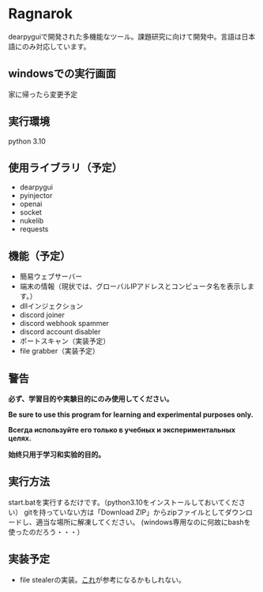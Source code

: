 # Ragnarok
dearpyguiで開発された多機能なツール。課題研究に向けて開発中。言語は日本語にのみ対応しています。

## windowsでの実行画面

家に帰ったら変更予定


## 実行環境

python 3.10

## 使用ライブラリ（予定）

 - dearpygui
 - pyinjector
 - openai
 - socket
 - nukelib
 - requests

## 機能（予定）

 - 簡易ウェブサーバー
 - 端末の情報（現状では、グローバルIPアドレスとコンピュータ名を表示します。）
 - dllインジェクション
 - discord joiner
 - discord webhook spammer
 - discord account disabler
 - ポートスキャン（実装予定）
 - file grabber（実装予定）

## 警告

**必ず、学習目的や実験目的にのみ使用してください。**

**Be sure to use this program for learning and experimental purposes only.**

**Всегда используйте его только в учебных и экспериментальных целях.**

**始终只用于学习和实验的目的。**

## 実行方法

start.batを実行するだけです。（python3.10をインストールしておいてください）
gitを持っていない方は「Download ZIP」からzipファイルとしてダウンロードし、適当な場所に解凍してください。
(windows専用なのに何故にbashを使ったのだろう・・・）


## 実装予定

 - file stealerの実装。[これ](https://github.com/FZGbzuw412/Python-RAT/blob/main/server.py)が参考になるかもしれない。

